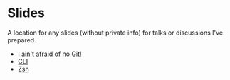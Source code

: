 # Slides

A location for any slides (without private info) for talks or discussions I've
prepared.

* [I ain't afraid of no Git!](git/)
* [CLI](cli/)
* [Zsh](zsh/)

